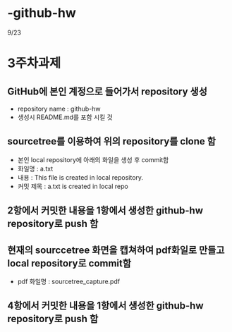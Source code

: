 # -github-hw
9/23
# 3주차과제

## GitHub에 본인 계정으로 들어가서 repository 생성
 - repository name : github-hw
 - 생성시 README.md를 포함 시킬 것

##  sourcetree를 이용하여 위의 repository를 clone 함
- 본인 local repository에 아래의 화일을 생성 후 commit함
- 화일명 : a.txt
- 내용 : This file is created in local repository.
- 커밋 제목 : a.txt is created in local repo

## 2항에서 커밋한 내용을 1항에서 생성한 github-hw repository로 push 함

## 현재의 sourccetree 화면을 캡쳐하여 pdf화일로 만들고 local repository로 commit함
- pdf 화일명 : sourcetree_capture.pdf

## 4항에서 커밋한 내용을 1항에서 생성한 github-hw repository로 push 함
